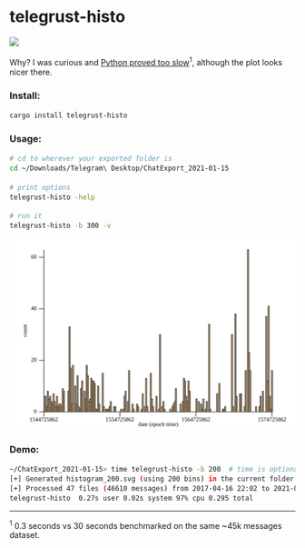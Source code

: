 # telegrust-histo

<a href="https://crates.io/crates/telegrust-histo"><img src="https://img.shields.io/crates/d/telegrust-histo"></a>



Why? I was curious and [Python proved too slow](https://github.com/urbanij/telegram-histo)<sup>1</sup>, although the plot looks nicer there.

### Install:
```bash
cargo install telegrust-histo
```

### Usage:
```bash
# cd to wherever your exported folder is
cd ~/Downloads/Telegram\ Desktop/ChatExport_2021-01-15 

# print options
telegrust-histo -help

# run it
telegrust-histo -b 300 -v
```


![](https://github.com/urbanij/telegrust-histo/blob/main/histogram_200.svg?raw=true)

### Demo:

```bash
~/ChatExport_2021-01-15> time telegrust-histo -b 200  # time is optional btw of course
[+] Generated histogram_200.svg (using 200 bins) in the current folder.
[+] Processed 47 files (46610 messages) from 2017-04-16 22:02 to 2021-01-13 13:30
telegrust-histo  0.27s user 0.02s system 97% cpu 0.295 total
```
---
<sup>1</sup> 0.3 seconds vs 30 seconds benchmarked on the same ~45k messages dataset.

